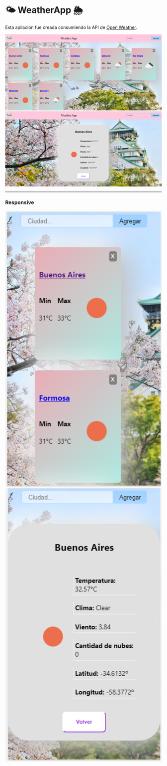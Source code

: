 # 🌤 WeatherApp 🌦

Esta apliación fue creada consumiendo la API de [Open Weather](https://openweathermap.org/).

<img src="./imgReadme/homeCities.png" width="600" />
<img src="./imgReadme/detail.png" width="600" />
<hr />

### Responsive

<img src="./imgReadme/responsiveHome.png" width="600" />
<img src="./imgReadme/responsiveDetail.png" width="600" />